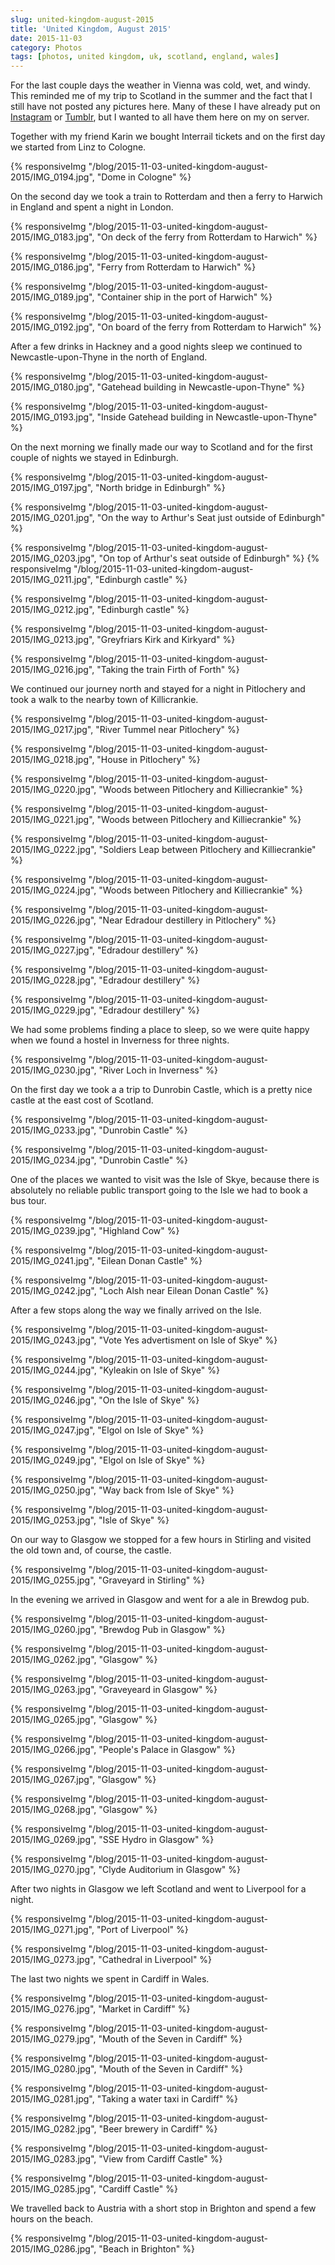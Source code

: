 ```yaml
---
slug: united-kingdom-august-2015
title: 'United Kingdom, August 2015'
date: 2015-11-03
category: Photos
tags: [photos, united kingdom, uk, scotland, england, wales]
---
```


For the last couple days the weather in Vienna was cold, wet, and windy. This reminded me of my trip to Scotland in the summer and the fact that I still have not posted any pictures here. Many of these I have already put on [Instagram](https://www.instagram.com/florian_/) or [Tumblr](http://42reasons.com), but I wanted to all have them here on my on server.

Together with my friend Karin we bought Interrail tickets and on the first day we started from Linz to Cologne.

{% responsiveImg "/blog/2015-11-03-united-kingdom-august-2015/IMG_0194.jpg", "Dome in Cologne" %}

On the second day we took a train to Rotterdam and then a ferry to Harwich in England and spent a night in London.

{% responsiveImg "/blog/2015-11-03-united-kingdom-august-2015/IMG_0183.jpg", "On deck of the ferry from Rotterdam to Harwich" %}

{% responsiveImg "/blog/2015-11-03-united-kingdom-august-2015/IMG_0186.jpg", "Ferry from Rotterdam to Harwich" %}

{% responsiveImg "/blog/2015-11-03-united-kingdom-august-2015/IMG_0189.jpg", "Container ship in the port of Harwich" %}

{% responsiveImg "/blog/2015-11-03-united-kingdom-august-2015/IMG_0192.jpg", "On board of the ferry from Rotterdam to Harwich" %}

After a few drinks in Hackney and a good nights sleep we continued to Newcastle-upon-Thyne in the north of England.

{% responsiveImg "/blog/2015-11-03-united-kingdom-august-2015/IMG_0180.jpg", "Gatehead building in Newcastle-upon-Thyne" %}

{% responsiveImg "/blog/2015-11-03-united-kingdom-august-2015/IMG_0193.jpg", "Inside Gatehead building in Newcastle-upon-Thyne" %}

On the next morning we finally made our way to Scotland and for the first couple of nights we stayed in Edinburgh.

{% responsiveImg "/blog/2015-11-03-united-kingdom-august-2015/IMG_0197.jpg", "North bridge in Edinburgh" %}

{% responsiveImg "/blog/2015-11-03-united-kingdom-august-2015/IMG_0201.jpg", "On the way to Arthur's Seat just outside of Edinburgh" %}

{% responsiveImg "/blog/2015-11-03-united-kingdom-august-2015/IMG_0203.jpg", "On top of Arthur's seat outside of Edinburgh" %}
{% responsiveImg "/blog/2015-11-03-united-kingdom-august-2015/IMG_0211.jpg", "Edinburgh castle" %}

{% responsiveImg "/blog/2015-11-03-united-kingdom-august-2015/IMG_0212.jpg", "Edinburgh castle" %}

{% responsiveImg "/blog/2015-11-03-united-kingdom-august-2015/IMG_0213.jpg", "Greyfriars Kirk and Kirkyard" %}

{% responsiveImg "/blog/2015-11-03-united-kingdom-august-2015/IMG_0216.jpg", "Taking the train Firth of Forth" %}

We continued our journey north and stayed for a night in Pitlochery and took a walk to the nearby town of Killicrankie.

{% responsiveImg "/blog/2015-11-03-united-kingdom-august-2015/IMG_0217.jpg", "River Tummel near Pitlochery" %}

{% responsiveImg "/blog/2015-11-03-united-kingdom-august-2015/IMG_0218.jpg", "House in Pitlochery" %}

{% responsiveImg "/blog/2015-11-03-united-kingdom-august-2015/IMG_0220.jpg", "Woods between Pitlochery and Killiecrankie" %}

{% responsiveImg "/blog/2015-11-03-united-kingdom-august-2015/IMG_0221.jpg", "Woods between Pitlochery and Killiecrankie" %}

{% responsiveImg "/blog/2015-11-03-united-kingdom-august-2015/IMG_0222.jpg", "Soldiers Leap between Pitlochery and Killiecrankie" %}

{% responsiveImg "/blog/2015-11-03-united-kingdom-august-2015/IMG_0224.jpg", "Woods between Pitlochery and Killiecrankie" %}

{% responsiveImg "/blog/2015-11-03-united-kingdom-august-2015/IMG_0226.jpg", "Near Edradour destillery in Pitlochery" %}

{% responsiveImg "/blog/2015-11-03-united-kingdom-august-2015/IMG_0227.jpg", "Edradour destillery" %}

{% responsiveImg "/blog/2015-11-03-united-kingdom-august-2015/IMG_0228.jpg", "Edradour destillery" %}

{% responsiveImg "/blog/2015-11-03-united-kingdom-august-2015/IMG_0229.jpg", "Edradour destillery" %}

We had some problems finding a place to sleep, so we were quite happy when we found a hostel in Inverness for three nights.

{% responsiveImg "/blog/2015-11-03-united-kingdom-august-2015/IMG_0230.jpg", "River Loch in Inverness" %}

On the first day we took a a trip to Dunrobin Castle, which is a pretty nice castle at the east cost of Scotland.

{% responsiveImg "/blog/2015-11-03-united-kingdom-august-2015/IMG_0233.jpg", "Dunrobin Castle" %}

{% responsiveImg "/blog/2015-11-03-united-kingdom-august-2015/IMG_0234.jpg", "Dunrobin Castle" %}

One of the places we wanted to visit was the Isle of Skye, because there is absolutely no reliable public transport going to the Isle we had to book a bus tour.

{% responsiveImg "/blog/2015-11-03-united-kingdom-august-2015/IMG_0239.jpg", "Highland Cow" %}

{% responsiveImg "/blog/2015-11-03-united-kingdom-august-2015/IMG_0241.jpg", "Eilean Donan Castle" %}

{% responsiveImg "/blog/2015-11-03-united-kingdom-august-2015/IMG_0242.jpg", "Loch Alsh near Eilean Donan Castle" %}

After a few stops along the way we finally arrived on the Isle.

{% responsiveImg "/blog/2015-11-03-united-kingdom-august-2015/IMG_0243.jpg", "Vote Yes advertisment on Isle of Skye" %}

{% responsiveImg "/blog/2015-11-03-united-kingdom-august-2015/IMG_0244.jpg", "Kyleakin on Isle of Skye" %}

{% responsiveImg "/blog/2015-11-03-united-kingdom-august-2015/IMG_0246.jpg", "On the Isle of Skye" %}

{% responsiveImg "/blog/2015-11-03-united-kingdom-august-2015/IMG_0247.jpg", "Elgol on Isle of Skye" %}

{% responsiveImg "/blog/2015-11-03-united-kingdom-august-2015/IMG_0249.jpg", "Elgol on Isle of Skye" %}

{% responsiveImg "/blog/2015-11-03-united-kingdom-august-2015/IMG_0250.jpg", "Way back from Isle of Skye" %}

{% responsiveImg "/blog/2015-11-03-united-kingdom-august-2015/IMG_0253.jpg", "Isle of Skye" %}

On our way to Glasgow we stopped for a few hours in Stirling and visited the old town and, of course, the castle.

{% responsiveImg "/blog/2015-11-03-united-kingdom-august-2015/IMG_0255.jpg", "Graveyard in Stirling" %}

In the evening we arrived in Glasgow and went for a ale in Brewdog pub.

{% responsiveImg "/blog/2015-11-03-united-kingdom-august-2015/IMG_0260.jpg", "Brewdog Pub in Glasgow" %}

{% responsiveImg "/blog/2015-11-03-united-kingdom-august-2015/IMG_0262.jpg", "Glasgow" %}

{% responsiveImg "/blog/2015-11-03-united-kingdom-august-2015/IMG_0263.jpg", "Graveyeard in Glasgow" %}

{% responsiveImg "/blog/2015-11-03-united-kingdom-august-2015/IMG_0265.jpg", "Glasgow" %}

{% responsiveImg "/blog/2015-11-03-united-kingdom-august-2015/IMG_0266.jpg", "People's Palace in Glasgow" %}

{% responsiveImg "/blog/2015-11-03-united-kingdom-august-2015/IMG_0267.jpg", "Glasgow" %}

{% responsiveImg "/blog/2015-11-03-united-kingdom-august-2015/IMG_0268.jpg", "Glasgow" %}

{% responsiveImg "/blog/2015-11-03-united-kingdom-august-2015/IMG_0269.jpg", "SSE Hydro in Glasgow" %}

{% responsiveImg "/blog/2015-11-03-united-kingdom-august-2015/IMG_0270.jpg", "Clyde Auditorium in Glasgow" %}

After two nights in Glasgow we left Scotland and went to Liverpool for a night.

{% responsiveImg "/blog/2015-11-03-united-kingdom-august-2015/IMG_0271.jpg", "Port of Liverpool" %}

{% responsiveImg "/blog/2015-11-03-united-kingdom-august-2015/IMG_0273.jpg", "Cathedral in Liverpool" %}

The last two nights we spent in Cardiff in Wales.

{% responsiveImg "/blog/2015-11-03-united-kingdom-august-2015/IMG_0276.jpg", "Market in Cardiff" %}

{% responsiveImg "/blog/2015-11-03-united-kingdom-august-2015/IMG_0279.jpg", "Mouth of the Seven in Cardiff" %}

{% responsiveImg "/blog/2015-11-03-united-kingdom-august-2015/IMG_0280.jpg", "Mouth of the Seven in Cardiff" %}

{% responsiveImg "/blog/2015-11-03-united-kingdom-august-2015/IMG_0281.jpg", "Taking a water taxi in Cardiff" %}

{% responsiveImg "/blog/2015-11-03-united-kingdom-august-2015/IMG_0282.jpg", "Beer brewery in Cardiff" %}

{% responsiveImg "/blog/2015-11-03-united-kingdom-august-2015/IMG_0283.jpg", "View from Cardiff Castle" %}

{% responsiveImg "/blog/2015-11-03-united-kingdom-august-2015/IMG_0285.jpg", "Cardiff Castle" %}

We travelled back to Austria with a short stop in Brighton and spend a few hours on the beach.

{% responsiveImg "/blog/2015-11-03-united-kingdom-august-2015/IMG_0286.jpg", "Beach in Brighton" %}
